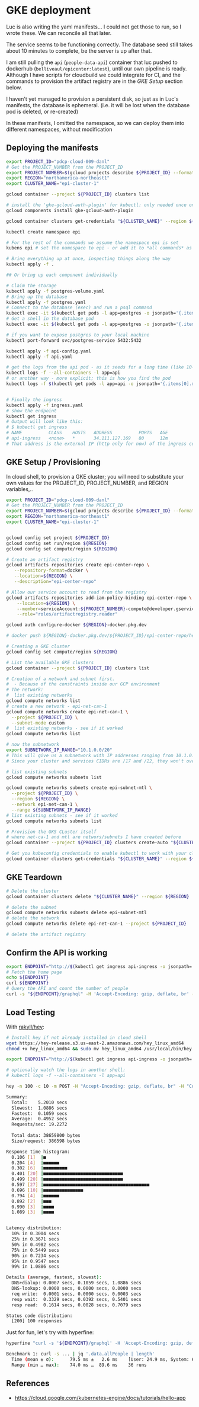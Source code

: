 # GKE deployment

Luc is also writing the yaml manifests...
I could not get those to run, so I wrote these. We can reconcile all that later.

The service seems to be functioning correctly. The database seed still takes about 10 minutes to complete, be the server is up after that.

I am still pulling the `api` (`people-data-api`) container that luc pushed to dockerhub (`belliveaul/epicenter:latest`), until our own pipeline is ready. Although I have scripts for cloudbuild we could integrate for CI, and the commands to provision the artifact registry are in the *GKE Setup* section below.

I haven't yet managed to provision a persistent disk, so just as in Luc's manifests, the database is ephemeral.
(i.e. it will be lost when the database pod is deleted, or re-created)

In these manifests, I omitted the namespace, so we can deploy them into different namespaces, without modification

## Deploying the manifests

```bash
export PROJECT_ID="pdcp-cloud-009-danl"
# Get the PROJECT_NUMBER from the PROJECT_ID
export PROJECT_NUMBER=$(gcloud projects describe ${PROJECT_ID} --format="value(projectNumber)")
export REGION="northamerica-northeast1"
export CLUSTER_NAME="epi-cluster-1"

gcloud container --project ${PROJECT_ID} clusters list

# install the 'gke-gcloud-auth-plugin' for kubectl: only needed once on a host
gcloud components install gke-gcloud-auth-plugin

gcloud container clusters get-credentials "${CLUSTER_NAME}" --region ${REGION}

kubectl create namespace epi

# For the rest of the commands we assume the namespace epi is set
kubens epi # set the namespace to epi - or add it to *all commands* as "-n epi"

# Bring everything up at once, inspecting things along the way
kubectl apply -f .

## Or bring up each component individually

# Claim the storage
kubectl apply -f postgres-volume.yaml
# Bring up the database
kubectl apply -f postgres.yaml
# Connect to the database (exec) and run a psql command
kubectl exec -it $(kubectl get pods -l app=postgres -o jsonpath='{.items[0].metadata.name}') -- psql -U christopherallison people_data_api
# Get a shell in the database pod
kubectl exec -it $(kubectl get pods -l app=postgres -o jsonpath='{.items[0].metadata.name}') -- bash

# if you want to expose postgres to your local machine
kubectl port-forward svc/postgres-service 5432:5432

kubectl apply -f api-config.yaml
kubectl apply -f api.yaml

# get the logs from the api pod - as it seeds for a long time (like 10-15 minutes)
kubectl logs -f --all-containers -l app=api
# or another way - more explicit; this is how you find the pod
kubectl logs -f $(kubectl get pods -l app=api -o jsonpath='{.items[0].metadata.name}')


# Finally the ingress
kubectl apply -f ingress.yaml
# show the endpoint
kubectl get ingress
# Output will look like this:
# $ kubectl get ingress
# NAME          CLASS    HOSTS   ADDRESS          PORTS   AGE
# api-ingress   <none>   *       34.111.127.169   80      12m
# That address is the external IP (http only for now) of the ingress controller
```

## GKE Setup / Provisioning

In cloud shell, to provision a GKE cluster; you will need to substitute your own values for the PROJECT_ID, PROJECT_NUMBER, and REGION variables,..

```bash
export PROJECT_ID="pdcp-cloud-009-danl"
# Get the PROJECT_NUMBER from the PROJECT_ID
export PROJECT_NUMBER=$(gcloud projects describe ${PROJECT_ID} --format="value(projectNumber)")
export REGION="northamerica-northeast1"
export CLUSTER_NAME="epi-cluster-1"


gcloud config set project ${PROJECT_ID}
gcloud config set run/region ${REGION}
gcloud config set compute/region ${REGION}

# Create an artifact registry
gcloud artifacts repositories create epi-center-repo \
   --repository-format=docker \
   --location=${REGION} \
   --description="epi-center-repo"

# Allow our service account to read from the registry
gcloud artifacts repositories add-iam-policy-binding epi-center-repo \
    --location=${REGION} \
    --member=serviceAccount:${PROJECT_NUMBER}-compute@developer.gserviceaccount.com \
    --role="roles/artifactregistry.reader"

gcloud auth configure-docker ${REGION}-docker.pkg.dev

# docker push ${REGION}-docker.pkg.dev/${PROJECT_ID}/epi-center-repo/hello-app:v1

# Creating a GKE cluster
gcloud config set compute/region ${REGION}

# List the available GKE clusters
gcloud container --project ${PROJECT_ID} clusters list

# Creation of a network and subnet first.
#  - Because of the constraints inside our GCP environment
# The network:
#  list existing networks
gcloud compute networks list
# create a new network - epi-net-can-1
gcloud compute networks create epi-net-can-1 \
  --project ${PROJECT_ID} \
  --subnet-mode custom
#  list existing networks - see if it worked
gcloud compute networks list

# now the subnetwork
export SUBNETWORK_IP_RANGE="10.1.0.0/20"
# This will give us a subnetwork with IP addresses ranging from 10.1.0.1 to 10.1.15.254.
# Since your cluster and services CIDRs are /17 and /22, they won't overlap with this range, assuming they use different base addresses.

# list existing subnets
gcloud compute networks subnets list

gcloud compute networks subnets create epi-subnet-mtl \
  --project ${PROJECT_ID} \
  --region ${REGION} \
  --network epi-net-can-1 \
  --range ${SUBNETWORK_IP_RANGE}
# list existing subnets - see if it worked
gcloud compute networks subnets list

# Provision the GKS CLuster itself
# where net-ca-1 and mtl are networs/subnets I have created before
gcloud container --project ${PROJECT_ID} clusters create-auto "${CLUSTER_NAME}" --region ${REGION} --release-channel "regular" --network "projects/${PROJECT_ID}/global/networks/epi-net-can-1" --subnetwork "projects/${PROJECT_ID}/regions/${REGION}/subnetworks/epi-subnet-mtl" --cluster-ipv4-cidr "/17" --services-ipv4-cidr "/22"

# Get you kubeconfig credentials to enable kubectl to work with your cluster
gcloud container clusters get-credentials "${CLUSTER_NAME}" --region ${REGION}
```

## GKE Teardown

```bash
# Delete the cluster
gcloud container clusters delete "${CLUSTER_NAME}" --region ${REGION}

# delete the subnet
gcloud compute networks subnets delete epi-subnet-mtl
# delete the network
gcloud compute networks delete epi-net-can-1 --project ${PROJECT_ID}

# delete the artifact registry
```

## Confirm the API is working

```bash
export ENDPOINT="http://$(kubectl get ingress api-ingress -o jsonpath='{.status.loadBalancer.ingress[0].ip}')"
# Fetch the home page
echo ${ENDPOINT}
curl ${ENDPOINT}
# Query the API and count the number of people
curl -s "${ENDPOINT}/graphql" -H 'Accept-Encoding: gzip, deflate, br' -H 'Content-Type: application/json' -H 'Accept: application/json' -H 'Connection: keep-alive' -H 'DNT: 1' -H "Origin: ${ENDPOINT}" --data-binary '{"query":"# Write your query or mutation here\nquery {\n                allPeople {\n                  email\n                  workAddress\n                }\n              }\n"}' --compressed |  jq '.data.allPeople | length'
```

## Load Testing

With [rakyll/hey](https://github.com/rakyll/hey#installation):

```bash
# Install hey if not already installed in cloud shell
wget https://hey-release.s3.us-east-2.amazonaws.com/hey_linux_amd64
chmod +x hey_linux_amd64 && sudo mv hey_linux_amd64 /usr/local/bin/hey

export ENDPOINT="http://$(kubectl get ingress api-ingress -o jsonpath='{.status.loadBalancer.ingress[0].ip}')"

# optionally watch the logs in another shell:
# kubectl logs -f --all-containers -l app=api

hey -n 100 -c 10 -m POST -H "Accept-Encoding: gzip, deflate, br" -H "Content-Type: application/json" -H "Accept: application/json" -H "Connection: keep-alive" -H "DNT: 1" -H "Origin: ${ENDPOINT}" -D payload.json.notyaml "${ENDPOINT}/graphql"

Summary:
  Total:    5.2010 secs
  Slowest:  1.0886 secs
  Fastest:  0.1059 secs
  Average:  0.4952 secs
  Requests/sec: 19.2272
  
  Total data: 38659800 bytes
  Size/request: 386598 bytes

Response time histogram:
  0.106 [1]  |■
  0.204 [4]  |■■■■■■
  0.302 [6]  |■■■■■■■■■
  0.401 [20] |■■■■■■■■■■■■■■■■■■■■■■■■■■■■■■
  0.499 [20] |■■■■■■■■■■■■■■■■■■■■■■■■■■■■■■
  0.597 [27] |■■■■■■■■■■■■■■■■■■■■■■■■■■■■■■■■■■■■■■■■
  0.696 [10] |■■■■■■■■■■■■■■■
  0.794 [4]  |■■■■■■
  0.892 [2]  |■■■
  0.990 [3]  |■■■■
  1.089 [3]  |■■■■


Latency distribution:
  10% in 0.3004 secs
  25% in 0.3671 secs
  50% in 0.4982 secs
  75% in 0.5449 secs
  90% in 0.7234 secs
  95% in 0.9547 secs
  99% in 1.0886 secs

Details (average, fastest, slowest):
  DNS+dialup: 0.0007 secs, 0.1059 secs, 1.0886 secs
  DNS-lookup: 0.0000 secs, 0.0000 secs, 0.0000 secs
  req write:  0.0001 secs, 0.0000 secs, 0.0003 secs
  resp wait:  0.3329 secs, 0.0392 secs, 0.5401 secs
  resp read:  0.1614 secs, 0.0028 secs, 0.7079 secs

Status code distribution:
  [200] 100 responses

```

Just for fun, let's try with hyperfine:

```bash
hyperfine "curl -s '${ENDPOINT}/graphql' -H 'Accept-Encoding: gzip, deflate, br' -H 'Content-Type: application/json' -H 'Accept: application/json' -H 'Connection: keep-alive' -H 'DNT: 1' -H 'Origin: ${ENDPOINT}' --data-binary '{\"query\":\"query {\n  allPeople {\n    email\n    workAddress\n  }\n}\n\"}' --compressed | jq '.data.allPeople | length'"

Benchmark 1: curl -s ... | jq '.data.allPeople | length'
  Time (mean ± σ):      79.5 ms ±   2.6 ms    [User: 24.9 ms, System: 6.4 ms]
  Range (min … max):    74.0 ms …  89.6 ms    36 runs
```

## References

- <https://cloud.google.com/kubernetes-engine/docs/tutorials/hello-app>